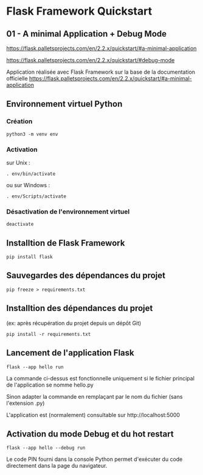 # Flask Framework Quickstart

## 01 - A minimal Application + Debug Mode
https://flask.palletsprojects.com/en/2.2.x/quickstart/#a-minimal-application


https://flask.palletsprojects.com/en/2.2.x/quickstart/#debug-mode

Application réalisée avec Flask Framework sur la base de la documentation officielle https://flask.palletsprojects.com/en/2.2.x/quickstart/#a-minimal-application

## Environnement virtuel Python 

### Création
``
python3 -m venv env
``

### Activation

sur Unix : 

``
. env/bin/activate
``

ou sur Windows :

``
. env/Scripts/activate
``

### Désactivation de l'environnement virtuel

``
deactivate
``

## Installtion de Flask Framework

``
pip install flask
``

## Sauvegardes des dépendances du projet

``
pip freeze > requirements.txt
``

## Installtion des dépendances du projet 

(ex: après récupération du projet depuis un dépôt Git)

``
pip install -r requirements.txt
``

## Lancement de l'application Flask


``
flask --app hello run
``

La commande ci-dessus est fonctionnelle uniquement si le fichier principal de l'application se nomme hello.py

Sinon adapter la commande en remplaçant <hello> par le nom du fichier (sans l'extension .py)

L'application est (normalement) consultable sur http://localhost:5000

## Activation du mode Debug et du hot restart

``
flask --app hello --debug run
``

Le code PIN fourni dans la console Python permet d'exécuter du code directement dans la page du navigateur.